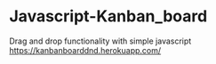 # Javascript-Kanban_board
Drag and drop functionality with simple javascript
https://kanbanboarddnd.herokuapp.com/
